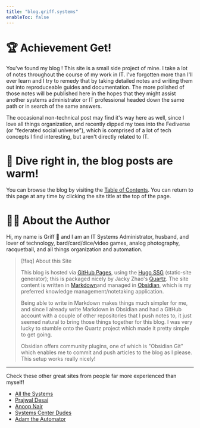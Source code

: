 ```yaml
---
title: "blog.griff.systems"
enableToc: false
---
```


# 🏆 Achievement Get! 
You've found my blog ! This site is a small side project of mine. I take a lot of notes throughout the course of my work in IT. I've forgotten more than I'll ever learn and I try to remedy that by taking detailed notes and writing them out into reproduceable guides and documentation. The more polished of those notes will be published here in the hopes that they might assist another systems administrator or IT professional headed down the same path or in search of the same answers. 

The occasional non-technical post may find it's way here as well, since I love all things organization, and recently dipped my toes into the Fediverse (or "federated social universe"), which is comprised of a lot of tech concepts I find interesting, but aren't directly related to IT.

# 🌊 Dive right in, the blog posts are warm!
You can browse the blog by visiting the [Table of Contents](toc.md). You can return to this page at any time by clicking the site title at the top of the page.

# 🙋‍♂️ About the Author
Hi, my name is Griff 👋 and I am an IT Systems Administrator, husband, and lover of technology, bard/card/dice/video games, analog photography, racquetball, and all things organization and automation.

>[!faq]  About this Site  
>  
>This blog is hosted via [GitHub Pages](https://pages.github.com/), using the [Hugo SSG](https://gohugo.io/) (static-site generator); this is packaged nicely by Jacky Zhao's [Quartz](https://quartz.jzhao.xyz/). The site content is written in [Markdown](https://www.markdownguide.org/)and managed in [Obsidian](https://obsidian.md/), which is my preferred knowledge management/notetaking application.
>  
>Being able to write in Markdown makes things much simpler for me, and since I already write Markdown in Obsidian and had a GitHub account with a couple of other repositories that I push notes to, it just seemed natural to bring those things together for this blog. I was very lucky to stumble onto the Quartz project which made it pretty simple to get going. 
>  
>Obsidian offers community plugins, one of which is "Obsidian Git" which enables me to commit and push articles to the blog as I please. This setup works really nicely!

---
Check these other great sites from people far more experienced than myself!
- [All the Systems](http://allthesystems.com/)
- [Prajwal Desai](https://www.prajwaldesai.com/)
- [Anoop Nair](https://www.anoopcnair.com/)
- [Systems Center Dudes](https://www.systemcenterdudes.com/blog/)
- [Adam the Automator](https://adamtheautomator.com/tutorials/)


